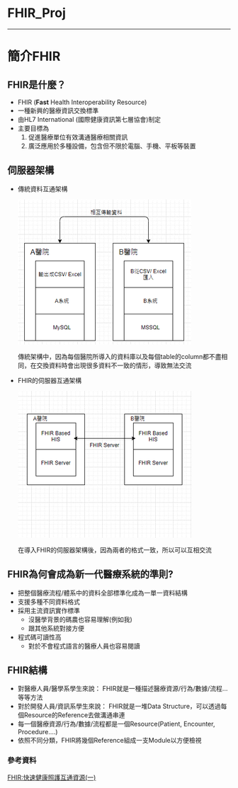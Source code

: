 # FHIR_Proj
---
# 簡介FHIR

## FHIR是什麼？

- FHIR (**Fast** Health Interoperability Resource)
- 一種新興的醫療資訊交換標準
- 由HL7 International (國際健康資訊第七層協會)制定
- 主要目標為
    1. 促進醫療單位有效溝通醫療相關資訊
    2. 廣泛應用於多種設備，包含但不限於電腦、手機、平板等裝置

## 伺服器架構

- 傳統資料互通架構

    ![%E7%B0%A1%E4%BB%8BFHIR%2088ee7609145848baaa807ef5f127f60a.gif](./Picture/traditional%20data%20exchange%20architecture.gif)

    傳統架構中，因為每個醫院所導入的資料庫以及每個table的column都不盡相同，在交換資料時會出現很多資料不一致的情形，導致無法交流

- FHIR的伺服器互通架構

    ![%E7%B0%A1%E4%BB%8BFHIR%2088ee7609145848baaa807ef5f127f60a/FHIR.gif](./Picture/FHIR%20architecture.gif)

    在導入FHIR的伺服器架構後，因為兩者的格式一致，所以可以互相交流

## FHIR為何會成為新一代醫療系統的準則?

- 把整個醫療流程/體系中的資料全部標準化成為一單一資料結構
- 支援多種不同資料格式
- 採用主流資訊實作標準
    - 沒醫學背景的碼農也容易理解(例如我)
    - 跟其他系統對接方便
- 程式碼可讀性高
    - 對於不會程式語言的醫療人員也容易閱讀

## FHIR結構

- 對醫療人員/醫學系學生來說：
FHIR就是一種描述醫療資源/行為/數據/流程...等等方法
- 對於開發人員/資訊系學生來說：
FHIR就是一堆Data Structure，可以透過每個Resource的Reference去做溝通串連
- 每一個醫療資源/行為/數據/流程都是一個Resource(Patient, Encounter, Procedure....)
- 依照不同分類，FHIR將幾個Reference組成一支Module以方便檢視

### 參考資料

[FHIR:快速健康照護互通資源(一)](https://yellowgirl3614.medium.com/fhir-%E5%BF%AB%E9%80%9F%E5%81%A5%E5%BA%B7%E7%85%A7%E8%AD%B7%E4%BA%92%E9%80%9A%E8%B3%87%E6%BA%90-%E4%BE%9D-a50108895776)